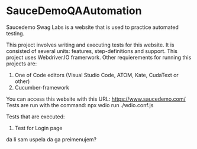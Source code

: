 # SauceDemoQAAutomation 

Saucedemo Swag Labs is a website that is used to practice automated testing. 

This project involves writing and executing tests for this website. It is consisted of several units: features, step-definitions and support.
This project uses Webdriver.IO framerwork. Other requierements for running this projects are: 

1. One of Code editors (Visual Studio Code, ATOM, Kate, CudaText or other)
2. Cucumber-framework 

You can access this website with this URL: https://www.saucedemo.com/ 
Tests are run with the command: npx wdio run ./wdio.conf.js 

Tests that are executed: 
1. Test for Login page

da li sam uspela da ga preimenujem? 

